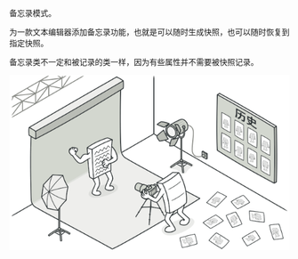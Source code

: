 备忘录模式。

为一款文本编辑器添加备忘录功能，也就是可以随时生成快照，也可以随时恢复到指定快照。

备忘录类不一定和被记录的类一样，因为有些属性并不需要被快照记录。

![](../../../../../../images/3-5.png)